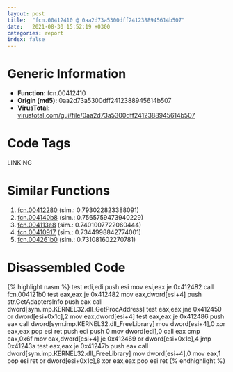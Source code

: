 ```yaml
---
layout: post
title:  "fcn.00412410 @ 0aa2d73a5300dff2412388945614b507"
date:   2021-08-30 15:52:19 +0300
categories: report
index: false
---
```


# Generic Information
- **Function:** fcn.00412410
- **Origin (md5):** 0aa2d73a5300dff2412388945614b507
- **VirusTotal:** [virustotal.com/gui/file/0aa2d73a5300dff2412388945614b507][virustotal_ref]

# Code Tags
<span class="tag" id="LINKING">LINKING</span>


# Similar Functions

1. [fcn.00412280][similar_1_ref] (sim.: 0.793022823388091)
2. [fcn.004140b8][similar_2_ref] (sim.: 0.7565759473940229)
3. [fcn.004113e8][similar_3_ref] (sim.: 0.7401007722060444)
4. [fcn.00410917][similar_4_ref] (sim.: 0.7344998842774001)
5. [fcn.004261b0][similar_5_ref] (sim.: 0.731081602270781)


# Disassembled Code

{% highlight nasm %}
test edi,edi
push esi
mov esi,eax
je 0x412482
call fcn.004121b0
test eax,eax
je 0x412482
mov eax,dword[esi+4]
push str.GetAdaptersInfo
push eax
call dword[sym.imp.KERNEL32.dll_GetProcAddress]
test eax,eax
jne 0x412450
or dword[esi+0x1c],2
mov eax,dword[esi+4]
test eax,eax
je 0x412486
push eax
call dword[sym.imp.KERNEL32.dll_FreeLibrary]
mov dword[esi+4],0
xor eax,eax
pop esi
ret 
push edi
push 0
mov dword[edi],0
call eax
cmp eax,0x6f
mov eax,dword[esi+4]
je 0x412469
or dword[esi+0x1c],4
jmp 0x41243a
test eax,eax
je 0x41247b
push eax
call dword[sym.imp.KERNEL32.dll_FreeLibrary]
mov dword[esi+4],0
mov eax,1
pop esi
ret 
or dword[esi+0x1c],8
xor eax,eax
pop esi
ret 
{% endhighlight %}


[similar_1_ref]: /report/fcn.00412280@0aa2d73a5300dff2412388945614b507
[similar_2_ref]: /report/fcn.004140b8@fac4f0be03ac37bd8be7ef737cdcee10
[similar_3_ref]: /report/fcn.004113e8@20a93604f17ee6f3c2aa7b1f7a497fcf
[similar_4_ref]: /report/fcn.00410917@59aef7c08025d70f84c85db2092fc99e
[similar_5_ref]: /report/fcn.004261b0@1123b7aa5760238fe93045e585b8234c
[virustotal_ref]: https://www.virustotal.com/gui/file/0aa2d73a5300dff2412388945614b507